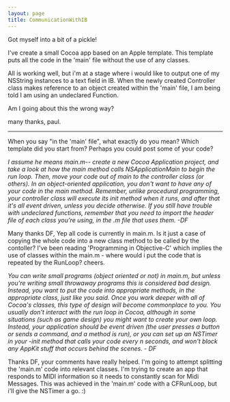 ```yaml
---
layout: page
title: CommunicationWithIB
---
```




Got myself into a bit of a pickle!

I've create a small Cocoa app based on an Apple template.
This template puts all the code in the 'main' file without the use of any classes.

All is working well, but i'm at a stage where i would like to output one of my NSString instances to a text field in IB.
When the newly created Controller class makes reference to an object created within the 'main' file, I am being told I am using an undeclared Function.

Am I going about this the wrong way?

many thanks, paul.

----

When you say "in the 'main' file", what exactly do you mean? Which template did you start from? Perhaps you could post some of your code?

*I assume he means main.m-- create a new Cocoa Application project, and take a look at how the main method calls NSApplicationMain to begin the run loop. Then, move your code out of main to the controller class (or others). In an object-oriented application, you don't want to have any of your code in the main method. Remember, unlike procedural programming, your controller class will execute its init method when it runs, and after that it's all event driven, unless you decide otherwise. If you still have trouble with undeclared functions, remember that you need to import the header file of each class you're using, in the .m file that uses them. -DF*

Many thanks DF,
Yep all code is currently in main.m.  Is it just a case of copying the whole code into a new class method to be called by the contoller?  I've been reading 'Programming in Objective-C' which implies the use of classes within the main.m - where would i put the code that is  repeated by the RunLoop? cheers.

*You can write small programs (object oriented or not) in main.m, but unless you're writing small throwaway programs this is considered bad design. Instead, you want to put the code into appropriate methods, in the appropriate class, just like you said. Once you work deeper with all of Cocoa's classes, this type of design will become commonplace to you. You usually don't interact with the run loop in Cocoa, although in some situations (such as game design) you might want to create your own loop. Instead, your application should be event driven (the user presses a button or sends a command, and a method is run), or you can set up an NSTimer in your -init method that calls your code every n seconds, and won't block any AppKit stuff that occurs behind the scenes. - DF*

Thanks DF, your comments have really helped.  I'm going to attempt splitting the 'main.m' code into relevant classes.  I'm trying to create an app that responds to MIDI information so it needs to constantly scan for Midi Messages.  This was achieved in the 'main.m' code with a CFRunLoop, but i'll give the NSTimer a go. :)

